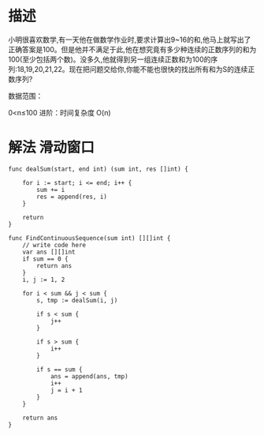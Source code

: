# 描述
小明很喜欢数学,有一天他在做数学作业时,要求计算出9~16的和,他马上就写出了正确答案是100。但是他并不满足于此,他在想究竟有多少种连续的正数序列的和为100(至少包括两个数)。没多久,他就得到另一组连续正数和为100的序列:18,19,20,21,22。现在把问题交给你,你能不能也很快的找出所有和为S的连续正数序列?

数据范围：

0<n≤100
进阶：时间复杂度 
O(n)


# 解法 滑动窗口

```
func dealSum(start, end int) (sum int, res []int) {

	for i := start; i <= end; i++ {
		sum += i
		res = append(res, i)
	}

	return
}

func FindContinuousSequence(sum int) [][]int {
	// write code here
	var ans [][]int
	if sum == 0 {
		return ans
	}
	i, j := 1, 2

	for i < sum && j < sum {
		s, tmp := dealSum(i, j)

		if s < sum {
			j++
		}

		if s > sum {
			i++
		}

		if s == sum {
			ans = append(ans, tmp)
			i++
			j = i + 1
		}
	}

	return ans
}
```